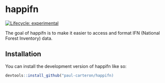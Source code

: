 
<!-- README.md is generated from README.Rmd. Please edit that file -->

# happifn

<!-- badges: start -->

[![Lifecycle:
experimental](https://img.shields.io/badge/lifecycle-experimental-orange.svg)](https://lifecycle.r-lib.org/articles/stages.html#experimental)
<!-- badges: end -->

The goal of happifn is to make it easier to access and format IFN
(National Forest Inventory) data.

## Installation

You can install the development version of happifn like so:

``` r
devtools::install_github("paul-carteron/happifn)
```
